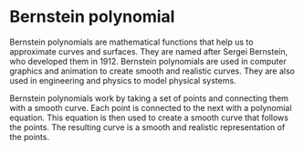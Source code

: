 # Bernstein polynomial

Bernstein polynomials are mathematical functions that help us to approximate curves and surfaces. They are named after Sergei Bernstein, who developed them in 1912. Bernstein polynomials are used in computer graphics and animation to create smooth and realistic curves. They are also used in engineering and physics to model physical systems.

Bernstein polynomials work by taking a set of points and connecting them with a smooth curve. Each point is connected to the next with a polynomial equation. This equation is then used to create a smooth curve that follows the points. The resulting curve is a smooth and realistic representation of the points.
